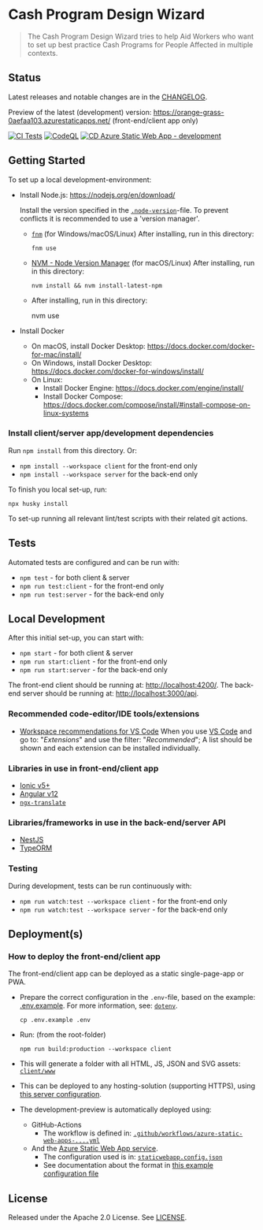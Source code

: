 # Cash Program Design Wizard

> The Cash Program Design Wizard tries to help Aid Workers who want to set up best practice Cash Programs for People Affected in multiple contexts.

## Status

Latest releases and notable changes are in the [CHANGELOG](CHANGELOG.md).

Preview of the latest (development) version: <https://orange-grass-0aefaa103.azurestaticapps.net/> (front-end/client app only)

[![CI Tests](https://github.com/rodekruis/cash-program-design-wizard/actions/workflows/tests.yml/badge.svg)](https://github.com/rodekruis/cash-program-design-wizard/actions/workflows/tests.yml)
[![CodeQL](https://github.com/rodekruis/cash-program-design-wizard/actions/workflows/codeql-analysis.yml/badge.svg)](https://github.com/rodekruis/cash-program-design-wizard/actions/workflows/codeql-analysis.yml)
[![CD Azure Static Web App - development](https://github.com/rodekruis/cash-program-design-wizard/actions/workflows/azure-static-web-apps-orange-grass-0aefaa103.yml/badge.svg)](https://github.com/rodekruis/cash-program-design-wizard/actions/workflows/azure-static-web-apps-orange-grass-0aefaa103.yml)

## Getting Started

To set up a local development-environment:

- Install Node.js: <https://nodejs.org/en/download/>

  Install the version specified in the [`.node-version`](.node-version)-file.
  To prevent conflicts it is recommended to use a 'version manager'.

  - [`fnm`](https://github.com/Schniz/fnm#readme) (for Windows/macOS/Linux) After installing, run in this directory:

        fnm use

  - [NVM - Node Version Manager](http://nvm.sh/) (for macOS/Linux) After installing, run in this directory:

        nvm install && nvm install-latest-npm

  - After installing, run in this directory:

    nvm use

- Install Docker
  - On macOS, install Docker Desktop: <https://docs.docker.com/docker-for-mac/install/>
  - On Windows, install Docker Desktop: <https://docs.docker.com/docker-for-windows/install/>
  - On Linux:
    - Install Docker Engine: <https://docs.docker.com/engine/install/>
    - Install Docker Compose: <https://docs.docker.com/compose/install/#install-compose-on-linux-systems>

### Install client/server app/development dependencies

Run `npm install` from this directory. Or:

- `npm install --workspace client` for the front-end only
- `npm install --workspace server` for the back-end only

To finish you local set-up, run:

    npx husky install

To set-up running all relevant lint/test scripts with their related git actions.

## Tests

Automated tests are configured and can be run with:

- `npm test` - for both client & server
- `npm run test:client` - for the front-end only
- `npm run test:server` - for the back-end only

## Local Development

After this initial set-up, you can start with:

- `npm start` - for both client & server
- `npm run start:client` - for the front-end only
- `npm run start:server` - for the back-end only

The front-end client should be running at: <http://localhost:4200/>.
The back-end server should be running at: <http://localhost:3000/api>.

### Recommended code-editor/IDE tools/extensions

- [Workspace recommendations for VS Code](.vscode/extensions.json)
  When you use [VS Code](https://code.visualstudio.com/) and go to: "_Extensions_" and use the filter: "_Recommended_";
  A list should be shown and each extension can be installed individually.

### Libraries in use in front-end/client app

- [Ionic v5+](https://ionicframework.com/docs/)
- [Angular v12](https://v12.angular.io/docs/)
- [`ngx-translate`](https://github.com/ngx-translate/core#readme)

### Libraries/frameworks in use in the back-end/server API

- [NestJS](https://nestjs.com/)
- [TypeORM](https://typeorm.io/#/)

### Testing

During development, tests can be run continuously with:

- `npm run watch:test --workspace client` - for the front-end only
- `npm run watch:test --workspace server` - for the back-end only

## Deployment(s)

### How to deploy the front-end/client app

The front-end/client app can be deployed as a static single-page-app or PWA.

- Prepare the correct configuration in the `.env`-file, based on the example: [.env.example](./.env.example).
  For more information, see: [`dotenv`](https://www.npmjs.com/package/dotenv).

      cp .env.example .env

- Run: (from the root-folder)

      npm run build:production --workspace client

- This will generate a folder with all HTML, JS, JSON and SVG assets: [`client/www`](./client/www/)
- This can be deployed to any hosting-solution (supporting HTTPS), using [this server configuration](https://angular.io/guide/deployment#server-configuration).
- The development-preview is automatically deployed using:
  - GitHub-Actions
    - The workflow is defined in: [`.github/workflows/azure-static-web-apps-....yml`](.github/workflows/azure-static-web-apps-orange-grass-0aefaa103.yml)
  - And the [Azure Static Web App service](https://azure.microsoft.com/en-us/services/app-service/static/).
    - The configuration used is in: [`staticwebapp.config.json`](client/staticwebapp.config.json)
    - See documentation about the format in [this example configuration file](https://docs.microsoft.com/en-us/azure/static-web-apps/configuration#example-configuration-file)

## License

Released under the Apache 2.0 License. See [LICENSE](LICENSE).
